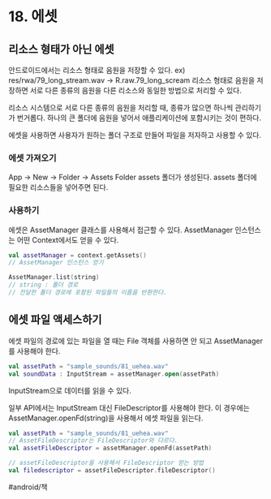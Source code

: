 # 18. 에셋
## 리소스 형태가 아닌 에셋
안드로이드에서는 리소스 형태로 음원을 저장할 수 있다.
ex) res/rwa/79_long_stream.wav -> R.raw.79_long_scream
리소스 형태로 음원을 저장하면 서로 다른 종류의 음원을 다른 리소스와 동일한 방법으로 처리할 수 있다. 

리소스 시스템으로 서로 다른 종류의 음원을 처리할 때, 종류가 많으면 하나씩 관리하기가 번거롭다.
하나의 큰 폴더에 음원을 넣어서 애플리케이션에 포함시키는 것이 편하다.

에셋을 사용하면 사용자가 원하는 폴더 구조로 만들어 파일을 저자하고 사용할 수 있다.

### 에셋 가져오기
App -> New -> Folder -> Assets Folder 
assets 폴더가 생성된다.
assets 폴더에 필요한 리소스들을 넣어주면 된다.

### 사용하기
에셋은 AssetManager 클래스를 사용해서 접근할 수 있다.
AssetManager 인스턴스는 어떤 Context에서도 얻을 수 있다. 
```kotlin
val assetManager = context.getAssets()
// AssetManager 인스턴스 얻기

AssetManager.list(string)
// string : 폴더 경로
// 전달한 폴더 경로에 포함된 파일들의 이름을 반환한다.
```

## 에셋 파일 액세스하기
에셋 파일의 경로에 있는 파일을 열 때는 File 객체를 사용하면 안 되고 AssetManager를 사용해야 한다.
```kotlin
val assetPath = "sample_sounds/81_uehea.wav"
val soundData : InputStream = assetManager.open(assetPath)
```

InputStream으로 데이터를 읽을 수 있다.

일부 API에서는 InputStream 대신 FileDescriptor를 사용해야 한다.
이 경우에는 AssetManager.openFd(string)을 사용해서 에셋 파일을 읽는다.
```kotlin
val assetPath = "sample_sounds/81_uehea.wav"
// AssetFileDescriptor는 FileDescriptor와 다르다.
val assetFileDescriptor = assetManager.openFd(assetPath)

// assetFileDescriptor을 사용해서 FileDescriptor 얻는 방법
val filedescriptor = assetFileDescriptor.fileDescriptor()
```

#android/책